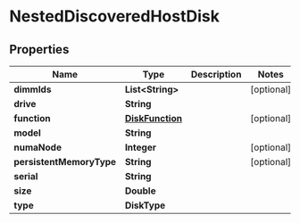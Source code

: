 

# NestedDiscoveredHostDisk


## Properties

Name | Type | Description | Notes
------------ | ------------- | ------------- | -------------
**dimmIds** | **List&lt;String&gt;** |  |  [optional]
**drive** | **String** |  | 
**function** | [**DiskFunction**](DiskFunction.md) |  |  [optional]
**model** | **String** |  | 
**numaNode** | **Integer** |  |  [optional]
**persistentMemoryType** | **String** |  |  [optional]
**serial** | **String** |  | 
**size** | **Double** |  | 
**type** | **DiskType** |  | 



